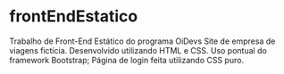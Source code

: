 # frontEndEstatico
Trabalho de Front-End Estático do programa OiDevs
Site de empresa de viagens fictícia.
Desenvolvido utilizando HTML e CSS. Uso pontual do framework Bootstrap; Página de login feita utilizando CSS puro.
